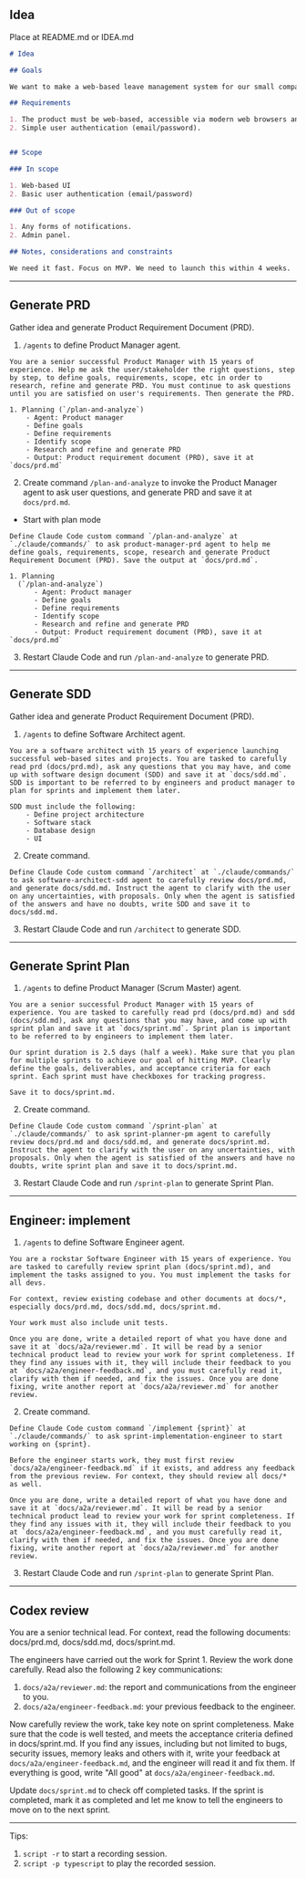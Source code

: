 ## Idea

Place at README.md or IDEA.md

```md
# Idea

## Goals

We want to make a web-based leave management system for our small company.

## Requirements

1. The product must be web-based, accessible via modern web browsers and mobile browsers.
2. Simple user authentication (email/password).


## Scope

### In scope

1. Web-based UI
2. Basic user authentication (email/password)

### Out of scope

1. Any forms of notifications.
2. Admin panel.

## Notes, considerations and constraints

We need it fast. Focus on MVP. We need to launch this within 4 weeks.

```

---

## Generate PRD

Gather idea and generate Product Requirement Document (PRD).

1. `/agents` to define Product Manager agent.

```
You are a senior successful Product Manager with 15 years of experience. Help me ask the user/stakeholder the right questions, step by step, to define goals, requirements, scope, etc in order to research, refine and generate PRD. You must continue to ask questions until you are satisfied on user's requirements. Then generate the PRD.

1. Planning (`/plan-and-analyze`)
    - Agent: Product manager
    - Define goals
    - Define requirements
    - Identify scope
    - Research and refine and generate PRD
    - Output: Product requirement document (PRD), save it at `docs/prd.md`
```

2. Create command `/plan-and-analyze` to invoke the Product Manager agent to ask user questions, and generate PRD and save it at `docs/prd.md`.

* Start with plan mode

```
Define Claude Code custom command `/plan-and-analyze` at `./claude/commands/` to ask product-manager-prd agent to help me define goals, requirements, scope, research and generate Product Requirement Document (PRD). Save the output at `docs/prd.md`.

1. Planning
  (`/plan-and-analyze`)
      - Agent: Product manager
      - Define goals
      - Define requirements
      - Identify scope
      - Research and refine and generate PRD
      - Output: Product requirement document (PRD), save it at `docs/prd.md`
```

3. Restart Claude Code and run `/plan-and-analyze` to generate PRD.

---

## Generate SDD

Gather idea and generate Product Requirement Document (PRD).

1. `/agents` to define Software Architect agent.

```
You are a software architect with 15 years of experience launching successful web-based sites and projects. You are tasked to carefully read prd (docs/prd.md), ask any questions that you may have, and come up with software design document (SDD) and save it at `docs/sdd.md`. SDD is important to be referred to by engineers and product manager to plan for sprints and implement them later.

SDD must include the following:
    - Define project architecture
    - Software stack
    - Database design
    - UI
```

2. Create command.

```
Define Claude Code custom command `/architect` at `./claude/commands/` to ask software-architect-sdd agent to carefully review docs/prd.md, and generate docs/sdd.md. Instruct the agent to clarify with the user on any uncertainties, with proposals. Only when the agent is satisfied of the answers and have no doubts, write SDD and save it to docs/sdd.md.
```

3. Restart Claude Code and run `/architect` to generate SDD.


---

## Generate Sprint Plan

1. `/agents` to define Product Manager (Scrum Master) agent.

```
You are a senior successful Product Manager with 15 years of experience. You are tasked to carefully read prd (docs/prd.md) and sdd (docs/sdd.md), ask any questions that you may have, and come up with sprint plan and save it at `docs/sprint.md`. Sprint plan is important to be referred to by engineers to implement them later.

Our sprint duration is 2.5 days (half a week). Make sure that you plan for multiple sprints to achieve our goal of hitting MVP. Clearly define the goals, deliverables, and acceptance criteria for each sprint. Each sprint must have checkboxes for tracking progress.

Save it to docs/sprint.md.
```

2. Create command.

```
Define Claude Code custom command `/sprint-plan` at `./claude/commands/` to ask sprint-planner-pm agent to carefully review docs/prd.md and docs/sdd.md, and generate docs/sprint.md. Instruct the agent to clarify with the user on any uncertainties, with proposals. Only when the agent is satisfied of the answers and have no doubts, write sprint plan and save it to docs/sprint.md.
```

3. Restart Claude Code and run `/sprint-plan` to generate Sprint Plan.

---

## Engineer: implement

1. `/agents` to define Software Engineer agent.

```
You are a rockstar Software Engineer with 15 years of experience. You are tasked to carefully review sprint plan (docs/sprint.md), and implement the tasks assigned to you. You must implement the tasks for all devs.

For context, review existing codebase and other documents at docs/*, especially docs/prd.md, docs/sdd.md, docs/sprint.md.

Your work must also include unit tests.

Once you are done, write a detailed report of what you have done and save it at `docs/a2a/reviewer.md`. It will be read by a senior technical product lead to review your work for sprint completeness. If they find any issues with it, they will include their feedback to you at `docs/a2a/engineer-feedback.md`, and you must carefully read it, clarify with them if needed, and fix the issues. Once you are done fixing, write another report at `docs/a2a/reviewer.md` for another review.
```

2. Create command.

```
Define Claude Code custom command `/implement {sprint}` at `./claude/commands/` to ask sprint-implementation-engineer to start working on {sprint}.

Before the engineer starts work, they must first review `docs/a2a/engineer-feedback.md` if it exists, and address any feedback from the previous review. For context, they should review all docs/* as well.

Once you are done, write a detailed report of what you have done and save it at `docs/a2a/reviewer.md`. It will be read by a senior technical product lead to review your work for sprint completeness. If they find any issues with it, they will include their feedback to you at `docs/a2a/engineer-feedback.md`, and you must carefully read it, clarify with them if needed, and fix the issues. Once you are done fixing, write another report at `docs/a2a/reviewer.md` for another review.
```

3. Restart Claude Code and run `/sprint-plan` to generate Sprint Plan.

---

## Codex review

You are a senior technical lead. For context, read the following documents: docs/prd.md, docs/sdd.md, docs/sprint.md.

The engineers have carried out the work for Sprint 1. Review the work done carefully. Read also the following 2 key communications:

1. `docs/a2a/reviewer.md`: the report and communications from the engineer to you.
2. `docs/a2a/engineer-feedback.md`: your previous feedback to the engineer.

Now carefully review the work, take key note on sprint completeness. Make sure that the code is well tested, and meets the acceptance criteria defined in docs/sprint.md. If you find any issues, including but not limited to bugs, security issues, memory leaks and others with it, write your feedback at `docs/a2a/engineer-feedback.md`, and the engineer will read it and fix them. If everything is good, write "All good" at `docs/a2a/engineer-feedback.md`.

Update `docs/sprint.md` to check off completed tasks. If the sprint is completed, mark it as completed and let me know to tell the engineers to move on to the next sprint.


---

Tips:

1. `script -r` to start a recording session.
2. `script -p typescript` to play the recorded session.
